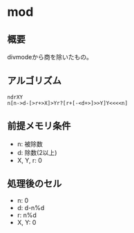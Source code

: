 # mod
## 概要
divmodeから商を除いたもの。

## アルゴリズム

```bf
ndrXY
n[n->d-[>r+>X]>Yr?[r+[-<d+>]>>Y]Y<<<<n]
```

## 前提メモリ条件

+ n: 被除数
+ d: 除数(2以上)
+ X, Y, r: 0

## 処理後のセル

+ n: 0
+ d: d-n%d
+ r: n%d
+ X, Y: 0
